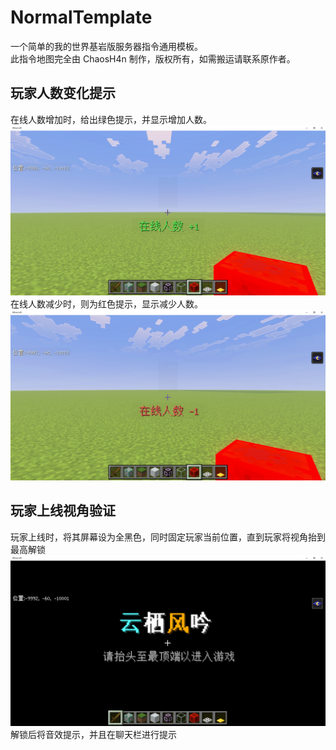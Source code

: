 # NormalTemplate

一个简单的我的世界基岩版服务器指令通用模板。  
此指令地图完全由 ChaosH4n 制作，版权所有，如需搬运请联系原作者。

## 玩家人数变化提示

在线人数增加时，给出绿色提示，并显示增加人数。  
![](https://github.com/ChaosH4n/NormalTemplate/blob/main/pics/joinin.png)  
在线人数减少时，则为红色提示，显示减少人数。
![](https://github.com/ChaosH4n/NormalTemplate/blob/main/pics/joinout.png)

## 玩家上线视角验证

玩家上线时，将其屏幕设为全黑色，同时固定玩家当前位置，直到玩家将视角抬到最高解锁
![](https://github.com/ChaosH4n/NormalTemplate/blob/main/pics/angletest.png)
解锁后将音效提示，并且在聊天栏进行提示
